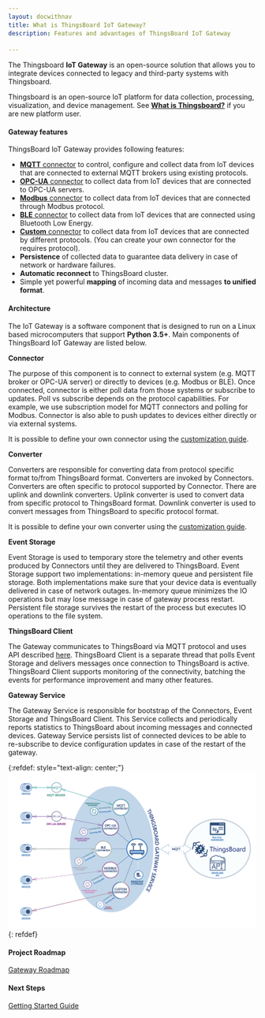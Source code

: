 ```yaml
---
layout: docwithnav
title: What is ThingsBoard IoT Gateway?
description: Features and advantages of ThingsBoard IoT Gateway

---
```


The Thingsboard **IoT Gateway** is an open-source solution that allows you to integrate devices connected to legacy and third-party systems with Thingsboard.  

Thingsboard is an open-source IoT platform for data collection, processing, visualization, and device management. See [**What is Thingsboard?**](https://thingsboard.io/docs/getting-started-guides/what-is-thingsboard/) if you are new platform user.  

#### Gateway features

ThingsBoard IoT Gateway provides following features:

 - [**MQTT** connector](/docs/iot-gateway/config/mqtt/) to control, configure and collect data from IoT devices that are connected to external MQTT brokers using existing protocols.
 - [**OPC-UA** connector](/docs/iot-gateway/config/opc-ua/) to collect data from IoT devices that are connected to OPC-UA servers.
 - [**Modbus** connector](/docs/iot-gateway/config/modbus/) to collect data from IoT devices that are connected through Modbus protocol.
 - [**BLE** connector](/docs/iot-gateway/config/ble/) to collect data from IoT devices that are connected using Bluetooth Low Energy.
 - [**Custom** connector](/docs/iot-gateway/custom/connector/) to collect data from IoT devices that are connected by different protocols. (You can create your own connector for the requires protocol).
 - **Persistence** of collected data to guarantee data delivery in case of network or hardware failures.
 - **Automatic reconnect** to ThingsBoard cluster.
 - Simple yet powerful **mapping** of incoming data and messages **to unified format**.


#### Architecture

The IoT Gateway is a software component that is designed to run on a Linux based microcomputers that support **Python 3.5+**.
Main components of ThingsBoard IoT Gateway are listed below.

**Connector**

The purpose of this component is to connect to external system (e.g. MQTT broker or OPC-UA server) or directly to devices (e.g. Modbus or BLE).
Once connected, connector is either poll data from those systems or subscribe to updates. Poll vs subscribe depends on the protocol capabilities. 
For example, we use subscription model for MQTT connectors and polling for Modbus. 
Connector is also able to push updates to devices either directly or via external systems.

It is possible to define your own connector using the [customization guide](/docs/iot-gateway/custom/connector/).

**Converter**   
 
Converters are responsible for converting data from protocol specific format to/from ThingsBoard format.
Converters are invoked by Connectors. Converters are often specific to protocol supported by Connector.
There are uplink and downlink converters. Uplink converter is used to convert data from specific protocol to ThingsBoard format.
Downlink converter is used to convert messages from ThingsBoard to specific protocol format.

It is possible to define your own converter using the [customization guide](/docs/iot-gateway/custom/converter/).

**Event Storage**

Event Storage is used to temporary store the telemetry and other events produced by Connectors until they are delivered to ThingsBoard.
Event Storage support two implementations: in-memory queue and persistent file storage. 
Both implementations make sure that your device data is eventually delivered in case of network outages.
In-memory queue minimizes the IO operations but may lose message in case of gateway process restart.  
Persistent file storage survives the restart of the process but executes IO operations to the file system.

**ThingsBoard Client**

The Gateway communicates to ThingsBoard via MQTT protocol and uses API described [here](/docs/reference/gateway-mqtt-api/).
ThingsBoard Client is a separate thread that polls Event Storage and delivers messages once connection to ThingsBoard is active.  
ThingsBoard Client supports monitoring of the connectivity, batching the events for performance improvement and many other features.

**Gateway Service**

The Gateway Service is responsible for bootstrap of the Connectors, Event Storage and ThingsBoard Client. 
This Service collects and periodically reports statistics to ThingsBoard about incoming messages and connected devices.
Gateway Service persists list of connected devices to be able to re-subscribe to device configuration updates in case of the restart of the gateway. 

{:refdef: style="text-align: center;"}
![ThingsBoard IoT Gateway architecture](/images/gateway/python-gateway.png)
{: refdef}
  

#### Project Roadmap

<p><a href="/docs/iot-gateway/roadmap" class="button">Gateway Roadmap</a></p>

#### Next Steps

<p><a href="/docs/iot-gateway/getting-started" class="button">Getting Started Guide</a></p>
